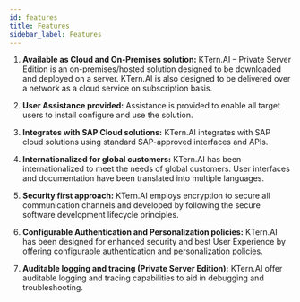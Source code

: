 ```yaml
---
id: features
title: Features
sidebar_label: Features
---
```


1.	**Available as Cloud and On-Premises solution:** KTern.AI – Private Server Edition is an on-premises/hosted solution designed to be downloaded and deployed on a server. KTern.AI is also designed to be delivered over a network as a cloud service on subscription basis.

2.	**User Assistance provided:** Assistance is provided to enable all target users to install configure and use the solution.

3.	**Integrates with SAP Cloud solutions:** KTern.AI integrates with SAP cloud solutions using standard SAP-approved interfaces and APIs.

4.	**Internationalized for global customers:** KTern.AI has been internationalized to meet the needs of global customers. User interfaces and documentation have been translated into multiple languages.

5.	**Security first approach:** KTern.AI employs encryption to secure all communication channels and developed by following the secure software development lifecycle principles. 

6.	**Configurable Authentication and Personalization policies:** KTern.AI has been designed for enhanced security and best User Experience by offering configurable authentication and personalization policies.

7.	**Auditable logging and tracing (Private Server Edition):** KTern.AI offer auditable logging and tracing capabilities to aid in debugging and troubleshooting. 
